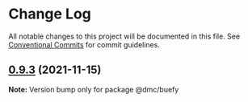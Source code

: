# Change Log

All notable changes to this project will be documented in this file.
See [Conventional Commits](https://conventionalcommits.org) for commit guidelines.

## [0.9.3](https://github.com/dino4udo/bulma-buefy-css-variables/compare/v0.9.2...v0.9.3) (2021-11-15)

**Note:** Version bump only for package @dmc/buefy
